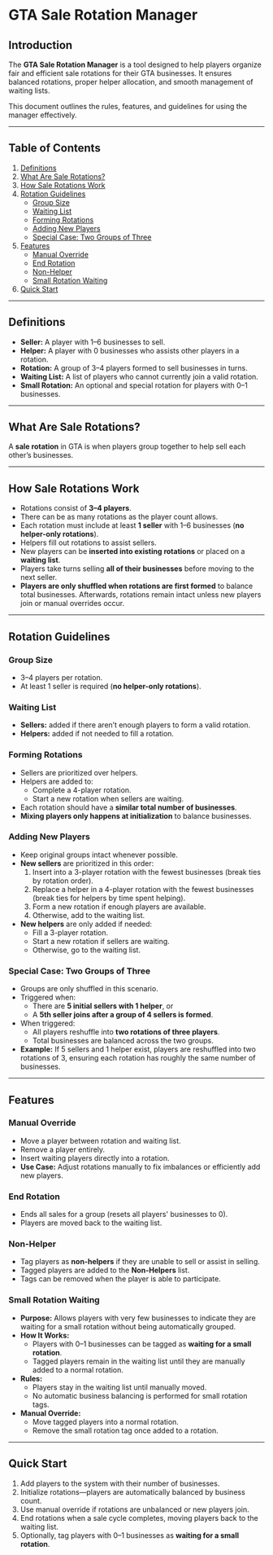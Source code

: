 # GTA Sale Rotation Manager

## Introduction
The **GTA Sale Rotation Manager** is a tool designed to help players organize fair and efficient sale rotations for their GTA businesses. It ensures balanced rotations, proper helper allocation, and smooth management of waiting lists.  

This document outlines the rules, features, and guidelines for using the manager effectively.

---

## Table of Contents
1. [Definitions](#definitions)
2. [What Are Sale Rotations?](#what-are-sale-rotations)
3. [How Sale Rotations Work](#how-sale-rotations-work)
4. [Rotation Guidelines](#rotation-guidelines)
   - [Group Size](#group-size)
   - [Waiting List](#waiting-list)
   - [Forming Rotations](#forming-rotations)
   - [Adding New Players](#adding-new-players)
   - [Special Case: Two Groups of Three](#special-case-two-groups-of-three)
5. [Features](#features)
   - [Manual Override](#manual-override)
   - [End Rotation](#end-rotation)
   - [Non-Helper](#non-helper)
   - [Small Rotation Waiting](#small-rotation-waiting)
6. [Quick Start](#quick-start)

---

## Definitions
- **Seller:** A player with 1–6 businesses to sell.  
- **Helper:** A player with 0 businesses who assists other players in a rotation.  
- **Rotation:** A group of 3–4 players formed to sell businesses in turns.  
- **Waiting List:** A list of players who cannot currently join a valid rotation.  
- **Small Rotation:** An optional and special rotation for players with 0–1 businesses.

---

## What Are Sale Rotations?
A **sale rotation** in GTA is when players group together to help sell each other’s businesses.

---

## How Sale Rotations Work
- Rotations consist of **3–4 players**.  
- There can be as many rotations as the player count allows.  
- Each rotation must include at least **1 seller** with 1–6 businesses (**no helper-only rotations**).  
- Helpers fill out rotations to assist sellers.  
- New players can be **inserted into existing rotations** or placed on a **waiting list**.  
- Players take turns selling **all of their businesses** before moving to the next seller.  
- **Players are only shuffled when rotations are first formed** to balance total businesses. Afterwards, rotations remain intact unless new players join or manual overrides occur.

---

## Rotation Guidelines

### Group Size
- 3–4 players per rotation.  
- At least 1 seller is required (**no helper-only rotations**).

### Waiting List
- **Sellers:** added if there aren’t enough players to form a valid rotation.  
- **Helpers:** added if not needed to fill a rotation.

### Forming Rotations
- Sellers are prioritized over helpers.  
- Helpers are added to:  
  - Complete a 4-player rotation.  
  - Start a new rotation when sellers are waiting.  
- Each rotation should have a **similar total number of businesses**.  
- **Mixing players only happens at initialization** to balance businesses.

### Adding New Players
- Keep original groups intact whenever possible.  
- **New sellers** are prioritized in this order:  
  1. Insert into a 3-player rotation with the fewest businesses (break ties by rotation order).  
  2. Replace a helper in a 4-player rotation with the fewest businesses (break ties for helpers by time spent helping).  
  3. Form a new rotation if enough players are available.  
  4. Otherwise, add to the waiting list.  
- **New helpers** are only added if needed:  
  - Fill a 3-player rotation.  
  - Start a new rotation if sellers are waiting.  
  - Otherwise, go to the waiting list.

### Special Case: Two Groups of Three
- Groups are only shuffled in this scenario.  
- Triggered when:  
  - There are **5 initial sellers with 1 helper**, or  
  - A **5th seller joins after a group of 4 sellers is formed**.  
- When triggered:  
  - All players reshuffle into **two rotations of three players**.  
  - Total businesses are balanced across the two groups.  
- **Example:** If 5 sellers and 1 helper exist, players are reshuffled into two rotations of 3, ensuring each rotation has roughly the same number of businesses.

---

## Features

### Manual Override
- Move a player between rotation and waiting list.  
- Remove a player entirely.  
- Insert waiting players directly into a rotation.  
- **Use Case:** Adjust rotations manually to fix imbalances or efficiently add new players.

### End Rotation
- Ends all sales for a group (resets all players' businesses to 0).  
- Players are moved back to the waiting list.

### Non-Helper
- Tag players as **non-helpers** if they are unable to sell or assist in selling.  
- Tagged players are added to the **Non-Helpers** list.  
- Tags can be removed when the player is able to participate.

### Small Rotation Waiting
- **Purpose:** Allows players with very few businesses to indicate they are waiting for a small rotation without being automatically grouped.  
- **How It Works:**  
  - Players with 0–1 businesses can be tagged as **waiting for a small rotation**.  
  - Tagged players remain in the waiting list until they are manually added to a normal rotation.  
- **Rules:**  
  - Players stay in the waiting list until manually moved.  
  - No automatic business balancing is performed for small rotation tags.  
- **Manual Override:**  
  - Move tagged players into a normal rotation.  
  - Remove the small rotation tag once added to a rotation.

---

## Quick Start
1. Add players to the system with their number of businesses.  
2. Initialize rotations—players are automatically balanced by business count.  
3. Use manual override if rotations are unbalanced or new players join.  
4. End rotations when a sale cycle completes, moving players back to the waiting list.  
5. Optionally, tag players with 0–1 businesses as **waiting for a small rotation**.